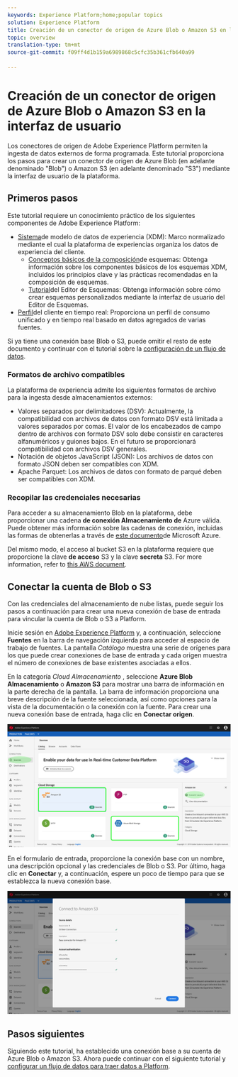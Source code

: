 ```yaml
---
keywords: Experience Platform;home;popular topics
solution: Experience Platform
title: Creación de un conector de origen de Azure Blob o Amazon S3 en la interfaz de usuario
topic: overview
translation-type: tm+mt
source-git-commit: f09ff4d1b159a6989868c5cfc35b361cfb640a99

---
```



# Creación de un conector de origen de Azure Blob o Amazon S3 en la interfaz de usuario

Los conectores de origen de Adobe Experience Platform permiten la ingesta de datos externos de forma programada. Este tutorial proporciona los pasos para crear un conector de origen de Azure Blob (en adelante denominado &quot;Blob&quot;) o Amazon S3 (en adelante denominado &quot;S3&quot;) mediante la interfaz de usuario de la plataforma.

## Primeros pasos

Este tutorial requiere un conocimiento práctico de los siguientes componentes de Adobe Experience Platform:

* [Sistema](../../../../../xdm/home.md)de modelo de datos de experiencia (XDM): Marco normalizado mediante el cual la plataforma de experiencias organiza los datos de experiencia del cliente.
   * [Conceptos básicos de la composición](../../../../../xdm/schema/composition.md)de esquemas: Obtenga información sobre los componentes básicos de los esquemas XDM, incluidos los principios clave y las prácticas recomendadas en la composición de esquemas.
   * [Tutorial](../../../../../xdm/tutorials/create-schema-ui.md)del Editor de Esquemas: Obtenga información sobre cómo crear esquemas personalizados mediante la interfaz de usuario del Editor de Esquemas.
* [Perfil](../../../../../profile/home.md)del cliente en tiempo real: Proporciona un perfil de consumo unificado y en tiempo real basado en datos agregados de varias fuentes.

Si ya tiene una conexión base Blob o S3, puede omitir el resto de este documento y continuar con el tutorial sobre la [configuración de un flujo de datos](../../dataflow/cloud-storage.md).

### Formatos de archivo compatibles

La plataforma de experiencia admite los siguientes formatos de archivo para la ingesta desde almacenamientos externos:

* Valores separados por delimitadores (DSV): Actualmente, la compatibilidad con archivos de datos con formato DSV está limitada a valores separados por comas. El valor de los encabezados de campo dentro de archivos con formato DSV solo debe consistir en caracteres alfanuméricos y guiones bajos. En el futuro se proporcionará compatibilidad con archivos DSV generales.
* Notación de objetos JavaScript (JSON): Los archivos de datos con formato JSON deben ser compatibles con XDM.
* Apache Parquet: Los archivos de datos con formato de parqué deben ser compatibles con XDM.

### Recopilar las credenciales necesarias

Para acceder a su almacenamiento Blob en la plataforma, debe proporcionar una cadena **de conexión Almacenamiento de** Azure válida. Puede obtener más información sobre las cadenas de conexión, incluidas las formas de obtenerlas a través de <a href="https://docs.microsoft.com/en-us/azure/storage/common/storage-configure-connection-string" target="_blank">este documento</a>de Microsoft Azure.

Del mismo modo, el acceso al bucket S3 en la plataforma requiere que proporcione la clave **de acceso** S3 y la clave **secreta** S3. For more information, refer to <a href="https://aws.amazon.com/blogs/security/wheres-my-secret-access-key/" target="_blank">this AWS document</a>.

## Conectar la cuenta de Blob o S3

Con las credenciales del almacenamiento de nube listas, puede seguir los pasos a continuación para crear una nueva conexión de base de entrada para vincular la cuenta de Blob o S3 a Platform.

Inicie sesión en <a href="https://platform.adobe.com" target="_blank">Adobe Experience Platform</a> y, a continuación, seleccione **Fuentes** en la barra de navegación izquierda para acceder al espacio de trabajo de fuentes. La pantalla *Catálogo* muestra una serie de orígenes para los que puede crear conexiones de base de entrada y cada origen muestra el número de conexiones de base existentes asociadas a ellos.

En la categoría *Cloud Almacenamiento* , seleccione **Azure Blob Almacenamiento** o **Amazon S3** para mostrar una barra de información en la parte derecha de la pantalla. La barra de información proporciona una breve descripción de la fuente seleccionada, así como opciones para la vista de la documentación o la conexión con la fuente. Para crear una nueva conexión base de entrada, haga clic en **Conectar origen**.

![](../../../../images/tutorials/create/s3/s3_sources_catalog.png)

En el formulario de entrada, proporcione la conexión base con un nombre, una descripción opcional y las credenciales de Blob o S3. Por último, haga clic en **Conectar** y, a continuación, espere un poco de tiempo para que se establezca la nueva conexión base.

![](../../../../images/tutorials/create/s3/s3_credentials.png)

## Pasos siguientes

Siguiendo este tutorial, ha establecido una conexión base a su cuenta de Azure Blob o Amazon S3. Ahora puede continuar con el siguiente tutorial y [configurar un flujo de datos para traer datos a Platform](../../dataflow/cloud-storage.md).